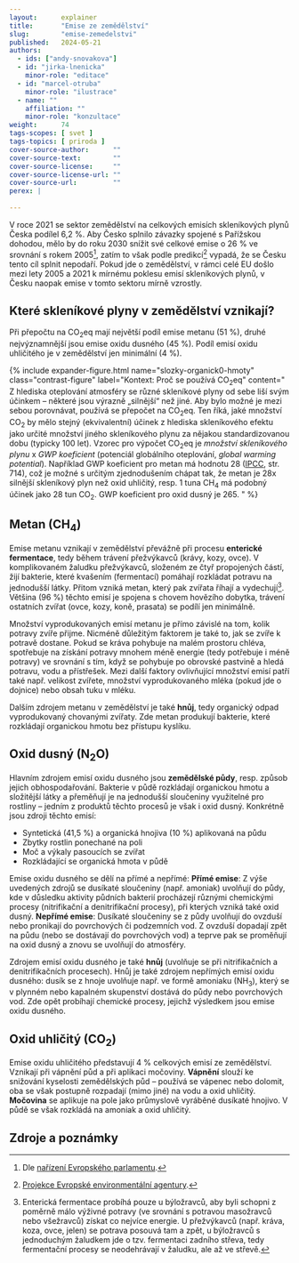 ```yaml
---
layout:      explainer
title:       "Emise ze zemědělství"
slug:        "emise-zemedelstvi"
published:   2024-05-21
authors:
  - ids: ["andy-snovakova"]
  - id: "jirka-lnenicka"
    minor-role: "editace"
  - id: "marcel-otruba"
    minor-role: "ilustrace"
  - name: ""
    affiliation: ""
    minor-role: "konzultace"
weight:      74
tags-scopes: [ svet ]
tags-topics: [ priroda ]
cover-source-author:      ""
cover-source-text:        ""
cover-source-license:     ""
cover-source-license-url: ""
cover-source-url:         ""
perex: |
  
---
```


V roce 2021 se sektor zemědělství na celkových emisích skleníkových plynů Česka podílel 6,2 %. Aby Česko splnilo závazky spojené s Pařížskou dohodou, mělo by do roku 2030 snížit své celkové emise o 26 % ve srovnání s rokem 2005[^narizeni-EP], zatím to však podle predikcí[^EEA] vypadá, že se Česku tento cíl splnit nepodaří. Pokud jde o zemědělství, v rámci celé EU došlo mezi lety 2005 a 2021 k mírnému poklesu emisí skleníkových plynů, v Česku naopak emise v tomto sektoru mírně vzrostly.

## Které skleníkové plyny v zemědělství vznikají?

Při přepočtu na CO<sub>2</sub>eq mají největší podíl emise metanu (51 %), druhé nejvýznamnější jsou emise oxidu dusného (45 %). Podíl emisí oxidu uhličitého je v zemědělství jen minimální (4 %).


{% include expander-figure.html
    name="slozky-organick0-hmoty"
    class="contrast-figure"
    label="Kontext: Proč se používá CO<sub>2</sub>eq"
    content="
Z hlediska oteplování atmosféry se různé skleníkové plyny od sebe liší svým účinkem – některé jsou výrazně „silnější“ než jiné. Aby bylo možné je mezi sebou porovnávat, používá se přepočet na CO<sub>2</sub>eq. Ten říká, jaké množství CO<sub>2</sub> by mělo stejný (ekvivalentní) účinek z hlediska skleníkového efektu jako určité množství jiného skleníkového plynu za nějakou standardizovanou dobu (typicky 100 let). Vzorec pro výpočet CO<sub>2</sub>eq je *množství skleníkového plynu* x *GWP koeficient* (potenciál globálního oteplování, *global warming potential*). Například GWP koeficient pro metan má hodnotu 28 ([IPCC](https://www.ipcc.ch/site/assets/uploads/2018/02/WG1AR5_Chapter08_FINAL.pdf), str. 714), což je možné s určitým zjednodušením chápat tak, že metan je 28x silnější skleníkový plyn než oxid uhličitý, resp. 1 tuna CH<sub>4</sub> má podobný účinek jako 28 tun CO<sub>2</sub>. GWP koeficient pro oxid dusný je 265.
"
%}

## Metan (CH<sub>4</sub>)
Emise metanu vznikají v zemědělství převážně při procesu **enterické fermentace**, tedy během trávení přežvýkavců (krávy, kozy, ovce). V komplikovaném žaludku přežvýkavců, složeném ze čtyř propojených částí, žijí bakterie, které kvašením (fermentací) pomáhají rozkládat potravu na jednodušší látky. Přitom vzniká metan, který pak zvířata říhají a vydechují[^entericka-fermentace]. Většina (96 %) těchto emisí je spojena s chovem hovězího dobytka, trávení ostatních zvířat (ovce, kozy, koně, prasata) se podílí jen minimálně.

Množství vyprodukovaných emisí metanu je přímo závislé na tom, kolik potravy zvíře přijme. Nicméně důležitým faktorem je také to, jak se zvíře k potravě dostane. Pokud se kráva pohybuje na malém prostoru chléva, spotřebuje na získání potravy mnohem méně energie (tedy potřebuje i méně potravy) ve srovnání s tím, když se pohybuje po obrovské pastvině a hledá potravu, vodu a přístřešek. Mezi další faktory ovlivňující množství emisí patří také např. velikost zvířete, množství vyprodukovaného mléka (pokud jde o dojnice) nebo obsah tuku v mléku.

Dalším zdrojem metanu v zemědělství je také **hnůj**, tedy organický odpad vyprodukovaný chovanými zvířaty. Zde metan produkují bakterie, které rozkládají organickou hmotu bez přístupu kyslíku.

## Oxid dusný (N<sub>2</sub>O)
Hlavním zdrojem emisí oxidu dusného jsou **zemědělské půdy**, resp. způsob jejich obhospodařování. Bakterie v půdě rozkládají organickou hmotu a složitější látky a přeměňují je na jednodušší sloučeniny využitelné pro rostliny – jedním z produktů těchto procesů je však i oxid dusný. Konkrétně jsou zdroji těchto emisí:
- Syntetická (41,5 %) a organická hnojiva (10 %) aplikovaná na půdu
- Zbytky rostlin ponechané na poli
- Moč a výkaly pasoucích se zvířat
- Rozkládající se organická hmota v půdě

Emise oxidu dusného se dělí na přímé a nepřímé: 
**Přímé emise**: Z výše uvedených zdrojů se dusíkaté sloučeniny (např. amoniak) uvolňují do půdy, kde v důsledku aktivity půdních bakterií procházejí různými chemickými procesy (nitrifikační a denitrifikační procesy), při kterých vzniká také oxid dusný. 
**Nepřímé emise**: Dusíkaté sloučeniny se z půdy uvolňují do ovzduší nebo pronikají do povrchových či podzemních vod. Z ovzduší dopadají zpět na půdu (nebo se dostávají do povrchových vod) a teprve pak se proměňují na oxid dusný a znovu se uvolňují do atmosféry. 

Zdrojem emisí oxidu dusného je také **hnůj** (uvolňuje se při nitrifikačních a denitrifikačních procesech). Hnůj je také zdrojem nepřímých emisí oxidu dusného: dusík se z hnoje uvolňuje např. ve formě amoniaku (NH<sub>3</sub>), který se v plynném nebo kapalném skupenství dostává do půdy nebo povrchových vod. Zde opět probíhají chemické procesy, jejichž výsledkem jsou emise oxidu dusného.

## Oxid uhličitý (CO<sub>2</sub>)
Emise oxidu uhličitého představují 4 % celkových emisí ze zemědělství. Vznikají při vápnění půd a při aplikaci močoviny. **Vápnění** slouží ke snižování kyselosti zemědělských půd – používá se vápenec nebo dolomit, oba se však postupně rozpadají (mimo jiné) na vodu a oxid uhličitý. **Močovina** se aplikuje na pole jako průmyslově vyráběné dusíkaté hnojivo. V půdě se však rozkládá na amoniak a oxid uhličitý.

## Zdroje a poznámky

[^narizeni-EP]: Dle [nařízení Evropského parlamentu](https://eur-lex.europa.eu/legal-content/CS/TXT/PDF/?uri=CELEX:32023R0857).
[^EEA]: [Projekce Evropské environmentální agentury](https://www.eea.europa.eu/data-and-maps/daviz/agricultural-emissions-by-eu-member-state-2#tab-chart_3).
[^entericka-fermentace]: Enterická fermentace probíhá pouze u býložravců, aby byli schopni z poměrně málo výživné potravy (ve srovnání s potravou masožravců nebo všežravců) získat co nejvíce energie. U přežvýkavců (např. kráva, koza, ovce, jelen) se potrava posouvá tam a zpět, u býložravců s jednoduchým žaludkem jde o tzv. fermentaci zadního střeva, tedy fermentační procesy se neodehrávají v žaludku, ale až ve střevě.